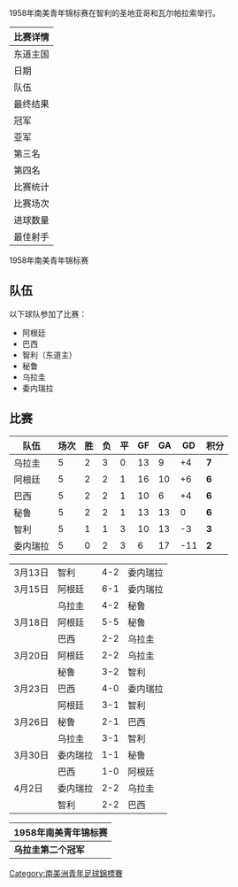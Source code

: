 1958年南美青年锦标赛在智利的圣地亚哥和瓦尔帕拉索举行。

| 比赛详情 |
| ---- |
| 东道主国 |
| 日期   |
| 队伍   |
| 最终结果 |
| 冠军   |
| 亚军   |
| 第三名  |
| 第四名  |
| 比赛统计 |
| 比赛场次 |
| 进球数量 |
| 最佳射手 |

1958年南美青年锦标赛

## 队伍

以下球队参加了比赛：

  - 阿根廷
  - 巴西
  - 智利（东道主）
  - 秘鲁
  - 乌拉圭
  - 委内瑞拉

## 比赛

| 队伍   | 场次 | 胜 | 负 | 平 | GF | GA | GD   | 积分    |
| ---- | -- | - | - | - | -- | -- | ---- | ----- |
| 乌拉圭  | 5  | 2 | 3 | 0 | 13 | 9  | \+4  | **7** |
| 阿根廷  | 5  | 2 | 2 | 1 | 16 | 10 | \+6  | **6** |
| 巴西   | 5  | 2 | 2 | 1 | 10 | 6  | \+4  | **6** |
| 秘鲁   | 5  | 2 | 2 | 1 | 13 | 13 | 0    | **6** |
| 智利   | 5  | 1 | 1 | 3 | 10 | 13 | \-3  | **3** |
| 委内瑞拉 | 5  | 0 | 2 | 3 | 6  | 17 | \-11 | **2** |

|       |      |     |      |
| ----- | ---- | --- | ---- |
| 3月13日 | 智利   | 4-2 | 委内瑞拉 |
| 3月15日 | 阿根廷  | 6-1 | 委内瑞拉 |
|       | 乌拉圭  | 4-2 | 秘鲁   |
| 3月18日 | 阿根廷  | 5-5 | 秘鲁   |
|       | 巴西   | 2-2 | 乌拉圭  |
| 3月20日 | 阿根廷  | 2-2 | 乌拉圭  |
|       | 秘鲁   | 3-2 | 智利   |
| 3月23日 | 巴西   | 4-0 | 委内瑞拉 |
|       | 阿根廷  | 3-1 | 智利   |
| 3月26日 | 秘鲁   | 2-1 | 巴西   |
|       | 乌拉圭  | 3-1 | 智利   |
| 3月30日 | 委内瑞拉 | 1-1 | 秘鲁   |
|       | 巴西   | 1-0 | 阿根廷  |
| 4月2日  | 委内瑞拉 | 2-2 | 乌拉圭  |
|       | 智利   | 2-2 | 巴西   |

| 1958年南美青年锦标赛 |
| ------------ |
| **乌拉圭第二个冠军** |

[Category:南美洲青年足球錦標賽](https://zh.wikipedia.org/wiki/Category:南美洲青年足球錦標賽 "wikilink")